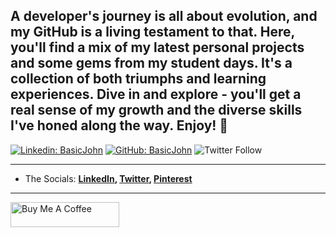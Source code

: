
A developer's journey is all about evolution, and my GitHub is a living testament to that. Here, you'll find a mix of my latest personal projects and some gems from my student days. It's a collection of both triumphs and learning experiences. Dive in and explore - you'll get a real sense of my growth and the diverse skills I've honed along the way. Enjoy! 🚀
---

[![Linkedin: BasicJohn](https://img.shields.io/badge/-John_Edmondson-blue?style=flat-square&logo=Linkedin&logoColor=white&link=https://www.linkedin.com/in/johnedmondsondev/)](https://www.linkedin.com/in/johnedmondsondev/)
[![GitHub: BasicJohn](https://img.shields.io/github/followers/basicjohn?label=follow&style=social)](https://github.com/basicjohn)
![Twitter Follow](https://img.shields.io/twitter/follow/basicjohn?style=social)

---

- The Socials:
  **[LinkedIn](https://www.linkedin.com/in/johnedmondsondev/), [Twitter](https://twitter.com/basicjohn), [Pinterest](https://pinterest.com/basicjohn)**

---
<a href="https://www.buymeacoffee.com/edmondsonj" target="_blank"><img src="https://cdn.buymeacoffee.com/buttons/v2/default-yellow.png" alt="Buy Me A Coffee" style="height: 40px !important;width: 174px !important;" ></a>

